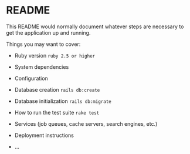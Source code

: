 # README

This README would normally document whatever steps are necessary to get the
application up and running.

Things you may want to cover:

* Ruby version
  `ruby 2.5 or higher` 
* System dependencies

* Configuration

* Database creation
  `rails db:create`
* Database initialization
  `rails db:migrate`
* How to run the test suite
  `rake test`
* Services (job queues, cache servers, search engines, etc.)

* Deployment instructions

* ...
